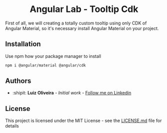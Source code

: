 <h1 align="center">Angular Lab - Tooltip Cdk</h1>
<p>First of all, we will creating a totally custom tooltip using only CDK of Angular Material, so it's necessary install Angular Material on your project.</p>

## Installation
Use npm how your package manager to install

```bash
npm i @angular/material @angular/cdk
```

## Authors

* :shipit: **Luiz Oliveira** - *Initial work* - [Follow me on Linkedin](https://www.linkedin.com/in/luizfoli/)

## License

This project is licensed under the MIT License - see the [LICENSE.md](LICENSE.md) file for details
